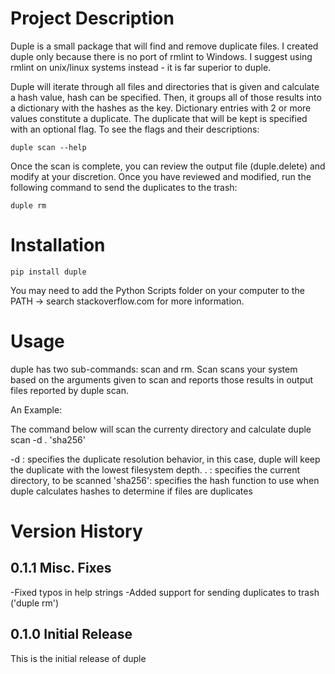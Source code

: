 # Project Description

Duple is a small package that will find and remove duplicate files.  I created duple only because there is no port of rmlint to Windows.  I suggest using rmlint on unix/linux systems instead - it is far superior to duple.

Duple will iterate through all files and directories that is given and calculate a hash value, hash can be specified.  Then, it groups all of those results into a dictionary with the hashes as the key.  Dictionary entries with 2 or more values constitute a duplicate.  The duplicate that will be kept is specified with an optional flag.  To see the flags and their descriptions:

    duple scan --help

Once the scan is complete, you can review the output file (duple.delete) and modify at your discretion.  Once you have reviewed and modified, run the following command to send the duplicates to the trash:

    duple rm

# Installation

    pip install duple

You may need to add the Python Scripts folder on your computer to the PATH -> search stackoverflow.com for more information.

# Usage

duple has two sub-commands: scan and rm.  Scan scans your system based on the arguments given to scan and reports those results in output files reported by duple scan.

An Example:

The command below will scan the currenty directory and calculate
    duple scan -d . 'sha256'

-d      :   specifies the duplicate resolution behavior, in this case, duple will keep the duplicate with the lowest filesystem depth.
.       :   specifies the current directory, to be scanned
'sha256':   specifies the hash function to use when duple calculates hashes to determine if files are duplicates

# Version History

## 0.1.1 Misc. Fixes
-Fixed typos in help strings
-Added support for sending duplicates to trash ('duple rm')

## 0.1.0 Initial Release
This is the initial release of duple
